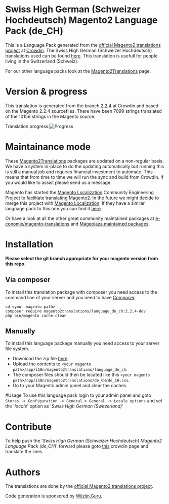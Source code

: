 # Swiss High German (Schweizer Hochdeutsch) Magento2 Language Pack (de_CH)
This is a Language Pack generated from the [official Magento2 translations project](https://crowdin.com/project/magento-2) at [Crowdin](https://crowdin.com).
The Swiss High German (Schweizer Hochdeutsch) translations used can be found [here](https://crowdin.com/project/magento-2/de-ch).
This translation is usefull for people living in the Switzerland (Schweiz).

For our other language packs look at the [Magento2Translations](http://magento2translations.github.io/) page.

# Version & progress
This translation is generated from the branch [2.2.4](https://crowdin.com/project/magento-2/de-ch#/2.2.4) at Crowdin and based on the Magento 2.2.4 sourcefiles.
There have been  7099 strings translated of the 10156 strings in the Magento source.

Translation progress:![Progress](http://progressed.io/bar/70)

# Maintainance mode
These [Magento2Translations](http://magento2translations.github.io/) packages are updated on a non-regular basis. We have a system in-place to do the updating automatically but running this is still a manual job and requires financial investment to automate.
This means that from time to time we will run the sync and build from Crowdin. If you would like to assist please send us a message.

Magento has started the [Magento Localization](https://github.com/magento-l10n) Community Engineering Project to facilitate translating Magento2.
In the future we might decide to merge this project with [Magento Localization](https://github.com/magento-l10n).
If they have a similar language pack to this one you can find it [here](https://github.com/magento-l10n/language-de_CH).

Or have a look at all the other great community maintained packages at [e-conomix/magento-translations](https://github.com/e-conomix/magento-translations) and [Mageplaza maintained packages](https://github.com/mageplaza?q=language).

# Installation
**Please select the git branch appropriate for your magento version from this repo.**
## Via composer
To install this translation package with composer you need access to the command line of your server and you need to have [Composer](https://getcomposer.org).
```
cd <your magento path>
composer require magento2translations/language_de_ch:2.2.4-dev
php bin/magento cache:clean
```
## Manually
To install this language package manually you need access to your server file system.
* Download the zip file [here](https://github.com/Magento2Translations/language_de_ch/archive/2.2.4.zip).
* Upload the contents to `<your magento path>/app/i18n/magento2translations/language_de_ch`.
* The composer files should then be located like this `<your magento path>/app/i18n/magento2translations/de_CH/de_CH.csv`.
* Go to your Magento admin panel and clear the caches.

#Usage
To use this language pack login to your admin panel and goto `Stores -> Configuration -> General > General -> Locale options` and set the '*locale*' option as '*Swiss High German (Switzerland)*'

# Contribute
To help push the '*Swiss High German (Schweizer Hochdeutsch) Magento2 Language Pack (de_CH)*' forward please goto [this](https://crowdin.com/project/magento-2/de-ch) crowdin page and translate the lines.

# Authors
The translations are done by the [official Magento2 translations project](https://crowdin.com/project/magento-2).

Code generation is sponsored by [Wijzijn.Guru](http://www.wijzijn.guru/).
